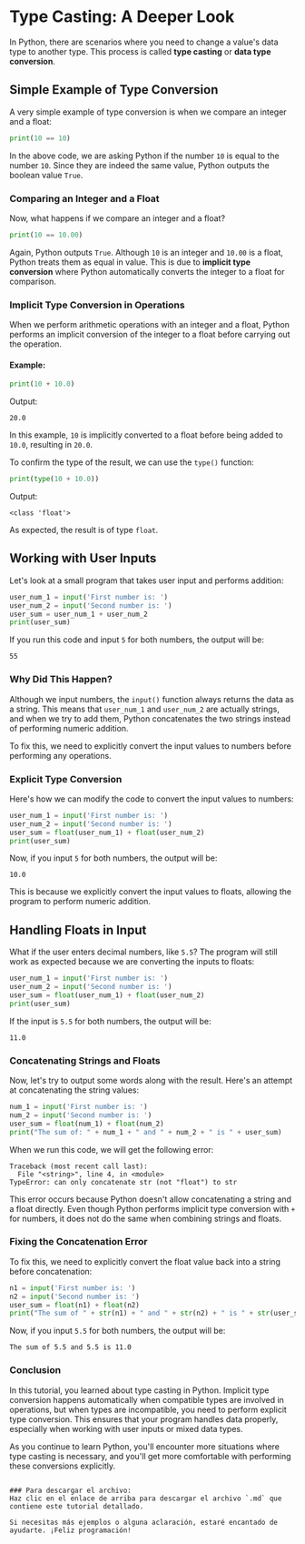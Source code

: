 # Type Casting: A Deeper Look

In Python, there are scenarios where you need to change a value's data type to another type. This process is called **type casting** or **data type conversion**.

## Simple Example of Type Conversion

A very simple example of type conversion is when we compare an integer and a float:

```python
print(10 == 10)
```

In the above code, we are asking Python if the number `10` is equal to the number `10`. Since they are indeed the same value, Python outputs the boolean value `True`.

### Comparing an Integer and a Float

Now, what happens if we compare an integer and a float?

```python
print(10 == 10.00)
```

Again, Python outputs `True`. Although `10` is an integer and `10.00` is a float, Python treats them as equal in value. This is due to **implicit type conversion** where Python automatically converts the integer to a float for comparison.

### Implicit Type Conversion in Operations

When we perform arithmetic operations with an integer and a float, Python performs an implicit conversion of the integer to a float before carrying out the operation.

#### Example:

```python
print(10 + 10.0)
```

Output:
```
20.0
```

In this example, `10` is implicitly converted to a float before being added to `10.0`, resulting in `20.0`.

To confirm the type of the result, we can use the `type()` function:

```python
print(type(10 + 10.0))
```

Output:
```
<class 'float'>
```

As expected, the result is of type `float`.

## Working with User Inputs

Let's look at a small program that takes user input and performs addition:

```python
user_num_1 = input('First number is: ')
user_num_2 = input('Second number is: ')
user_sum = user_num_1 + user_num_2
print(user_sum)
```

If you run this code and input `5` for both numbers, the output will be:

```
55
```

### Why Did This Happen?

Although we input numbers, the `input()` function always returns the data as a string. This means that `user_num_1` and `user_num_2` are actually strings, and when we try to add them, Python concatenates the two strings instead of performing numeric addition.

To fix this, we need to explicitly convert the input values to numbers before performing any operations.

### Explicit Type Conversion

Here's how we can modify the code to convert the input values to numbers:

```python
user_num_1 = input('First number is: ')
user_num_2 = input('Second number is: ')
user_sum = float(user_num_1) + float(user_num_2)
print(user_sum)
```

Now, if you input `5` for both numbers, the output will be:

```
10.0
```

This is because we explicitly convert the input values to floats, allowing the program to perform numeric addition.

## Handling Floats in Input

What if the user enters decimal numbers, like `5.5`? The program will still work as expected because we are converting the inputs to floats:

```python
user_num_1 = input('First number is: ')
user_num_2 = input('Second number is: ')
user_sum = float(user_num_1) + float(user_num_2)
print(user_sum)
```

If the input is `5.5` for both numbers, the output will be:

```
11.0
```

### Concatenating Strings and Floats

Now, let's try to output some words along with the result. Here's an attempt at concatenating the string values:

```python
num_1 = input('First number is: ')
num_2 = input('Second number is: ')
user_sum = float(num_1) + float(num_2)
print("The sum of: " + num_1 + " and " + num_2 + " is " + user_sum)
```

When we run this code, we will get the following error:

```
Traceback (most recent call last):
  File "<string>", line 4, in <module>
TypeError: can only concatenate str (not "float") to str
```

This error occurs because Python doesn't allow concatenating a string and a float directly. Even though Python performs implicit type conversion with `+` for numbers, it does not do the same when combining strings and floats.

### Fixing the Concatenation Error

To fix this, we need to explicitly convert the float value back into a string before concatenation:

```python
n1 = input('First number is: ')
n2 = input('Second number is: ')
user_sum = float(n1) + float(n2)
print("The sum of " + str(n1) + " and " + str(n2) + " is " + str(user_sum))
```

Now, if you input `5.5` for both numbers, the output will be:

```
The sum of 5.5 and 5.5 is 11.0
```

### Conclusion

In this tutorial, you learned about type casting in Python. Implicit type conversion happens automatically when compatible types are involved in operations, but when types are incompatible, you need to perform explicit type conversion. This ensures that your program handles data properly, especially when working with user inputs or mixed data types.

As you continue to learn Python, you'll encounter more situations where type casting is necessary, and you'll get more comfortable with performing these conversions explicitly.
```

### Para descargar el archivo:
Haz clic en el enlace de arriba para descargar el archivo `.md` que contiene este tutorial detallado.

Si necesitas más ejemplos o alguna aclaración, estaré encantado de ayudarte. ¡Feliz programación!